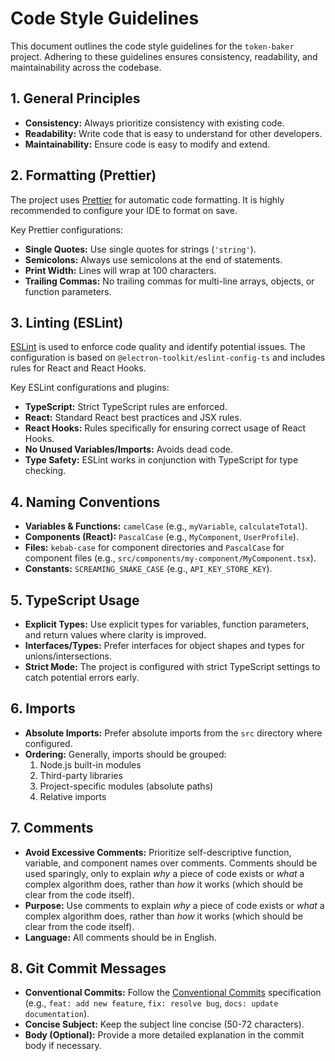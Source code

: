 # Code Style Guidelines

This document outlines the code style guidelines for the `token-baker` project. Adhering to these guidelines ensures consistency, readability, and maintainability across the codebase.

## 1. General Principles

*   **Consistency:** Always prioritize consistency with existing code.
*   **Readability:** Write code that is easy to understand for other developers.
*   **Maintainability:** Ensure code is easy to modify and extend.

## 2. Formatting (Prettier)

The project uses [Prettier](https://prettier.io/) for automatic code formatting. It is highly recommended to configure your IDE to format on save.

Key Prettier configurations:

*   **Single Quotes:** Use single quotes for strings (`'string'`).
*   **Semicolons:** Always use semicolons at the end of statements.
*   **Print Width:** Lines will wrap at 100 characters.
*   **Trailing Commas:** No trailing commas for multi-line arrays, objects, or function parameters.

## 3. Linting (ESLint)

[ESLint](https://eslint.org/) is used to enforce code quality and identify potential issues. The configuration is based on `@electron-toolkit/eslint-config-ts` and includes rules for React and React Hooks.

Key ESLint configurations and plugins:

*   **TypeScript:** Strict TypeScript rules are enforced.
*   **React:** Standard React best practices and JSX rules.
*   **React Hooks:** Rules specifically for ensuring correct usage of React Hooks.
*   **No Unused Variables/Imports:** Avoids dead code.
*   **Type Safety:** ESLint works in conjunction with TypeScript for type checking.

## 4. Naming Conventions

*   **Variables & Functions:** `camelCase` (e.g., `myVariable`, `calculateTotal`).
*   **Components (React):** `PascalCase` (e.g., `MyComponent`, `UserProfile`).
*   **Files:** `kebab-case` for component directories and `PascalCase` for component files (e.g., `src/components/my-component/MyComponent.tsx`).
*   **Constants:** `SCREAMING_SNAKE_CASE` (e.g., `API_KEY_STORE_KEY`).

## 5. TypeScript Usage

*   **Explicit Types:** Use explicit types for variables, function parameters, and return values where clarity is improved.
*   **Interfaces/Types:** Prefer interfaces for object shapes and types for unions/intersections.
*   **Strict Mode:** The project is configured with strict TypeScript settings to catch potential errors early.

## 6. Imports

*   **Absolute Imports:** Prefer absolute imports from the `src` directory where configured.
*   **Ordering:** Generally, imports should be grouped:
    1.  Node.js built-in modules
    2.  Third-party libraries
    3.  Project-specific modules (absolute paths)
    4.  Relative imports

## 7. Comments

*   **Avoid Excessive Comments:** Prioritize self-descriptive function, variable, and component names over comments. Comments should be used sparingly, only to explain *why* a piece of code exists or *what* a complex algorithm does, rather than *how* it works (which should be clear from the code itself).
*   **Purpose:** Use comments to explain *why* a piece of code exists or *what* a complex algorithm does, rather than *how* it works (which should be clear from the code itself).
*   **Language:** All comments should be in English.

## 8. Git Commit Messages

*   **Conventional Commits:** Follow the [Conventional Commits](https://www.conventionalcommits.org/en/v1.0.0/) specification (e.g., `feat: add new feature`, `fix: resolve bug`, `docs: update documentation`).
*   **Concise Subject:** Keep the subject line concise (50-72 characters).
*   **Body (Optional):** Provide a more detailed explanation in the commit body if necessary.
